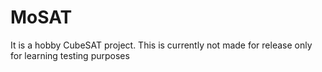 # MoSAT
It is a hobby CubeSAT project. This is currently not made for release only for learning testing purposes
